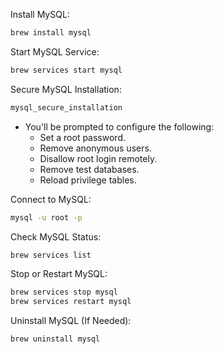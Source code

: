 Install MySQL:
```sh
brew install mysql
```
Start MySQL Service:
```sh
brew services start mysql
```
Secure MySQL Installation:
```bash
mysql_secure_installation
```
- You'll be prompted to configure the following:
   - Set a root password.
   - Remove anonymous users.
   - Disallow root login remotely.
   - Remove test databases.
   - Reload privilege tables.

Connect to MySQL:
```bash
mysql -u root -p
```
Check MySQL Status:
```bash
brew services list
```
Stop or Restart MySQL:  
```bash
brew services stop mysql
brew services restart mysql
```
Uninstall MySQL (If Needed):
```bash
brew uninstall mysql
```
